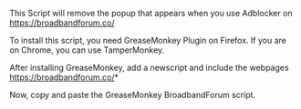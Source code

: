 This Script will remove the popup that appears when you use Adblocker on https://broadbandforum.co/

To install this script, you need GreaseMonkey Plugin on Firefox. If you are on Chrome, you can use TamperMonkey.

After installing GreaseMonkey, add a newscript and include the webpages https://broadbandforum.co/*

Now, copy and paste the GreaseMonkey BroadbandForum script.
